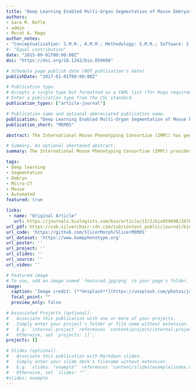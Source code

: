 ```yaml
---
title: "Deep Learning Enabled Multi-Organ Segmentation of Mouse Embryos"
authors:
- Sara M. Rofle
- admin
- Murat A. Maga
author_notes:
- "Conceptualization: S.M.R., A.M.M.; Methodology: S.M.R.; Software: S.M.R.; Validation: S.M.R., S.M.W.; Formal analysis: S.M.R., S.M.W.; Investigation: S.M.R.; Resources: A.M.M.; Data curation: S.M.W.; Writing - original draft: S.M.R.; Writing - review & editing: A.M.M.; Visualization: S.M.R.; Supervision: A.M.M.; Project administration: A.M.M.; Funding acquisition: S.M.R., A.M.M."
#- "Equal contribution"
date: "2015-09-01T00:00:00Z"
doi: "https://doi.org/10.1242/bio.059698"

# Schedule page publish date (NOT publication's date).
publishDate: "2017-01-01T00:00:00Z"

# Publication type.
# Accepts a single type but formatted as a YAML list (for Hugo requirements).
# Enter a publication type from the CSL standard.
publication_types: ["article-journal"]

# Publication name and optional abbreviated publication name.
publication: "Deep Learning Enabled Multi-Organ Segmentation of Mouse Embryos"
publication_short: "MEMOS"

abstract: The International Mouse Phenotyping Consortium (IMPC) has generated a large repository of three-dimensional (3D) imaging data from mouse embryos, providing a rich resource for investigating phenotype/genotype interactions. While the data is freely available, the computing resources and human effort required to segment these images for analysis of individual structures can create a significant hurdle for research. In this paper, we present an open source, deep learning-enabled tool, Mouse Embryo Multi-Organ Segmentation (MEMOS), that estimates a segmentation of 50 anatomical structures with a support for manually reviewing, editing, and analyzing the estimated segmentation in a single application. MEMOS is implemented as an extension on the 3D Slicer platform and is designed to be accessible to researchers without coding experience. We validate the performance of MEMOS-generated segmentations through comparison to state-of-the-art atlas-based segmentation and quantification of previously reported anatomical abnormalities in a Cbx4 knockout strain.This article has an associated First Person interview with the first author of the paper.

# Summary. An optional shortened abstract.
summary: The International Mouse Phenotyping Consortium (IMPC) provides 3D imaging data of mouse embryos to study phenotype/genotype interactions. 

tags:
- Deep learning
- Segmentation
- Embryo
- Micro-CT
- Mouse
- Automated
featured: true

links:
 - name: "Original Article"
   url: https://journals.biologists.com/bio/article/12/2/bio059698/287076/Deep-learning-enabled-multi-organ-segmentation-of
url_pdf: https://cob.silverchair-cdn.com/cob/content_public/journal/bio/12/2/10.1242_bio.059698/2/bio059698.pdf?Expires=1741408773&Signature=MqWqNqXGvkOfkCJME5qM7H3r3qWzz-ufGqmIxKpOhH~h7M537avkrlbycRwBU~ePHTZ~TmUiGnAZB05uepu8-6-O5rwX-AMdSJI2BtzXYbcvGR1setdMjKUhMjVMDL2l7gBPiF9OpaAN-~eLkLjBMj97b5PXxka5keQRtyebPe5vG1MW2p3yvomCfwUPlCmFTfNexx6mMmlrks-dyzQwQx~lyKpxgR5H7r2Lb9~WePC-AWEUEAOBIv11n5-cT7kuNseKtsGso-V~D1BA-NhNEm1oziYCR2HiQBDem5uaDQWsCCo5fZ7MhHLgrlrWotmagyb4pLpgdTZHBVBPwwadug__&Key-Pair-Id=APKAIE5G5CRDK6RD3PGA
url_code: 'https://github.com/SlicerMorph/SlicerMEMOS'
url_dataset: 'https://www.kompphenotype.org'
url_poster: ''
url_project: ''
url_slides: ''
url_source: ''
url_video: ''

# Featured image
# To use, add an image named `featured.jpg/png` to your page's folder. 
image:
  caption: 'Image credit: [**Unsplash**](https://unsplash.com/photos/jdD8gXaTZsc)'
  focal_point: ""
  preview_only: false

# Associated Projects (optional).
#   Associate this publication with one or more of your projects.
#   Simply enter your project's folder or file name without extension.
#   E.g. `internal-project` references `content/project/internal-project/index.md`.
#   Otherwise, set `projects: []`.
projects: []

# Slides (optional).
#   Associate this publication with Markdown slides.
#   Simply enter your slide deck's filename without extension.
#   E.g. `slides: "example"` references `content/slides/example/index.md`.
#   Otherwise, set `slides: ""`.
#slides: example
---
```




